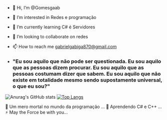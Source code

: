 - 👋 Hi, I’m @Gomesgaab
- 👀 I’m interested in Redes e programação
- 🌱 I’m currently learning C# é Servidores
- 💞️ I’m looking to collaborate on redes
- 📫 How to reach me gabrielgabiga870@gmail.com

- ### "Eu sou aquilo que não pode ser questionada. Eu sou aquilo que as pessoas dizem procurar. Eu sou aquilo que as pessoas costumam dizer que sabem. Eu sou aquilo que não existe em totalidade mesmo sendo supostamente universal, o que eu sou?"

![Anurag's GitHub stats](https://github-readme-stats.vercel.app/api?username=xXBDKXx&show_icons=true&theme=tokyonight)
[![Top Langs](https://github-readme-stats.vercel.app/api/top-langs/?username=xXBDKXx&layout=compact&theme=tokyonight)](https://github.com/xXBDKXx/github-readme-stats)

🔭 Um mero mortal no mundo da programação ...
🌱 Aprendendo C# e C++ ...
⚡ May the Force be with you...


<!---
Gomesgaab/Gomesgaab is a ✨ special ✨ repository because its `README.md` (this file) appears on your GitHub profile.
You can click the Preview link to take a look at your changes.
--->
